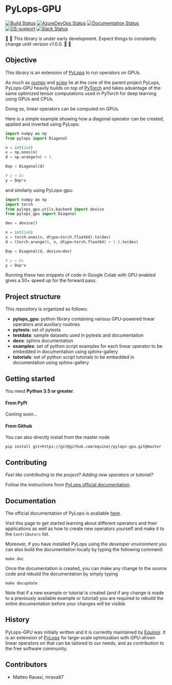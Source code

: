 # PyLops-GPU
[![Build Status](https://travis-ci.org/equinor/pylops-gpu.svg?branch=master)](https://travis-ci.org/equinor/pylops-gpu)
[![AzureDevOps Status](https://dev.azure.com/MRAVA/PyLops/_apis/build/status/equinor.pylops-gpu?branchName=master)](https://dev.azure.com/MRAVA/PyLops/_build/latest?definitionId=2&branchName=master)
[![Documentation Status](https://readthedocs.org/projects/pylops-gpu/badge/?version=latest)](https://pylops-gpu.readthedocs.io/en/latest/?badge=latest)
[![OS-support](https://img.shields.io/badge/OS-linux,osx-850A8B.svg)](https://github.com/equinor/pylops-gpu)
[![Slack Status](https://img.shields.io/badge/chat-slack-green.svg)](https://pylops.slack.com)

:vertical_traffic_light: :vertical_traffic_light: This library is under early development.
Expect things to constantly change until version v1.0.0. :vertical_traffic_light: :vertical_traffic_light:

## Objective
This library is an extension of [PyLops](https://pylops.readthedocs.io/en/latest/)
to run operators on GPUs.

As much as [numpy](http://www.numpy.org) and [scipy](http://www.scipy.org/scipylib/index.html) lie
at the core of the parent project PyLops, PyLops-GPU heavily builds on top of
[PyTorch](http://pytorch.org) and takes advantage of the same optimized
tensor computations used in PyTorch for deep learning using GPUs and CPUs.

Doing so, linear operators can be computed on GPUs.

Here is a simple example showing how a diagonal operator can be created,
applied and inverted using PyLops:
```python
import numpy as np
from pylops import Diagonal

n = int(1e6)
x = np.ones(n)
d = np.arange(n) + 1.

Dop = Diagonal(d)

# y = Dx
y = Dop*x
```

and similarly using PyLops-gpu:
```python
import numpy as np
import torch
from pylops_gpu.utils.backend import device
from pylops_gpu import Diagonal

dev = device()

n = int(1e6)
x = torch.ones(n, dtype=torch.float64).to(dev)
d = (torch.arange(0, n, dtype=torch.float64) + 1.).to(dev)

Dop = Diagonal(d, device=dev)

# y = Dx
y = Dop*x
```

Running these two snippets of code in Google Colab with GPU enabled gives a 50+
speed up for the forward pass.

## Project structure
This repository is organized as follows:
* **pylops_gpu**: python library containing various GPU-powered linear operators and auxiliary routines
* **pytests**:    set of pytests
* **testdata**:   sample datasets used in pytests and documentation
* **docs**:       sphinx documentation
* **examples**:   set of python script examples for each linear operator to be embedded in documentation using sphinx-gallery
* **tutorials**:  set of python script tutorials to be embedded in documentation using sphinx-gallery

## Getting started

You need **Python 3.5 or greater**.

#### From PyPi
Coming soon...

#### From Github

You can also directly install from the master node

```
pip install git+https://git@github.com/equinor/pylops-gpu.git@master
```

## Contributing
*Feel like contributing to the project? Adding new operators or tutorial?*

Follow the instructions from [PyLops official documentation](https://pylops.readthedocs.io/en/latest/contributing.html).

## Documentation
The official documentation of PyLops is available [here](https://pylops-gpu.readthedocs.io/).

Visit this page to get started learning about different operators and their applications as well as how to
create new operators yourself and make it to the ``Contributors`` list.

Moreover, if you have installed PyLops using the *developer environment* you can also build the documentation locally by
typing the following command:
```
make doc
```
Once the documentation is created, you can make any change to the source code and rebuild the documentation by
simply typing
```
make docupdate
```
Note that if a new example or tutorial is created (and if any change is made to a previously available example or tutorial)
you are required to rebuild the entire documentation before your changes will be visible.


## History
PyLops-GPU was initially written and it is currently maintained by [Equinor](https://www.equinor.com).
It is an extension of [PyLops](https://pylops.readthedocs.io/en/latest/) for large-scale optimization with
*GPU-driven* linear operators on that can be tailored to our needs, and as contribution to the free software community.



## Contributors
* Matteo Ravasi, mrava87